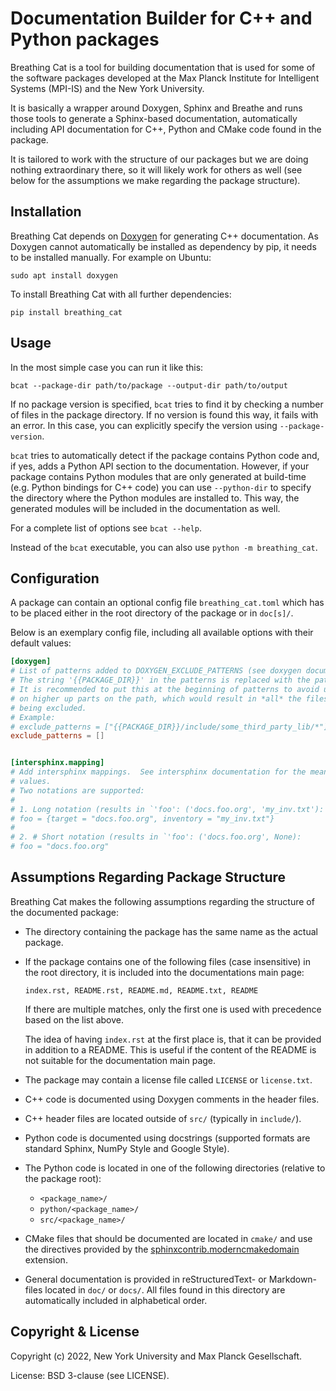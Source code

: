 Documentation Builder for C++ and Python packages
=================================================

Breathing Cat is a tool for building documentation that is used for some of the
software packages developed at the Max Planck Institute for Intelligent Systems (MPI-IS)
and the New York University.

It is basically a wrapper around Doxygen, Sphinx and Breathe and runs those tools to
generate a Sphinx-based documentation, automatically including API documentation for
C++, Python and CMake code found in the package.

It is tailored to work with the structure of our packages but we are doing nothing
extraordinary there, so it will likely work for others as well (see below for the
assumptions we make regarding the package structure).


Installation
------------

Breathing Cat depends on [Doxygen](https://doxygen.nl) for generating C++ documentation.
As Doxygen cannot automatically be installed as dependency by pip, it needs to be
installed manually.  For example on Ubuntu:
```
sudo apt install doxygen
```

To install Breathing Cat with all further dependencies:
```
pip install breathing_cat
```


Usage
-----

In the most simple case you can run it like this:

```
bcat --package-dir path/to/package --output-dir path/to/output
```

If no package version is specified, `bcat` tries to find it by checking a
number of files in the package directory.  If no version is found this way, it fails
with an error.  In this case, you can explicitly specify the version using
`--package-version`.

`bcat` tries to automatically detect if the package contains Python code and,
if yes, adds a Python API section to the documentation.  However, if your package
contains Python modules that are only generated at build-time (e.g. Python bindings for
C++ code) you can use `--python-dir` to specify the directory where the Python modules
are installed to.  This way, the generated modules will be included in the documentation
as well.

For a complete list of options see `bcat --help`.

Instead of the `bcat` executable, you can also use `python -m breathing_cat`.


Configuration
-------------

A package can contain an optional config file `breathing_cat.toml` which has to be
placed either in the root directory of the package or in `doc[s]/`.

Below is an exemplary config file, including all available options with their default
values:

```toml
[doxygen]
# List of patterns added to DOXYGEN_EXCLUDE_PATTERNS (see doxygen documentation).
# The string '{{PACKAGE_DIR}}' in the patterns is replaced with the path to the package.
# It is recommended to put this at the beginning of patterns to avoid unintended matches
# on higher up parts on the path, which would result in *all* the files of the package
# being excluded.
# Example:
# exclude_patterns = ["{{PACKAGE_DIR}}/include/some_third_party_lib/*"]
exclude_patterns = []


[intersphinx.mapping]
# Add intersphinx mappings.  See intersphinx documentation for the meaning of the
# values.
# Two notations are supported:
#
# 1. Long notation (results in `'foo': ('docs.foo.org', 'my_inv.txt'):
# foo = {target = "docs.foo.org", inventory = "my_inv.txt"}
#
# 2. # Short notation (results in `'foo': ('docs.foo.org', None):
# foo = "docs.foo.org"
```


Assumptions Regarding Package Structure
---------------------------------------

Breathing Cat makes the following assumptions regarding the structure of the documented
package:

- The directory containing the package has the same name as the actual package.
- If the package contains one of the following files (case insensitive) in the root
  directory, it is included into the documentations main page:
  ```
  index.rst, README.rst, README.md, README.txt, README
  ```
  If there are multiple matches, only the first one is used with precedence based on the
  list above.

  The idea of having `index.rst` at the first place is, that it can be provided in
  addition to a README.  This is useful if the content of the README is not suitable for
  the documentation main page.
- The package may contain a license file called `LICENSE` or `license.txt`.
- C++ code is documented using Doxygen comments in the header files.
- C++ header files are located outside of `src/` (typically in `include/`).
- Python code is documented using docstrings (supported formats are standard Sphinx,
  NumPy Style and Google Style).
- The Python code is located in one of the following directories (relative to the
  package root):

  - `<package_name>/`
  - `python/<package_name>/`
  - `src/<package_name>/`

- CMake files that should be documented are located in `cmake/` and use the directives
  provided by the
  [sphinxcontrib.moderncmakedomain](https://github.com/scikit-build/moderncmakedomain)
  extension.
- General documentation is provided in reStructuredText- or Markdown-files located in
  `doc/` or `docs/`.  All files found in this directory are automatically included in
  alphabetical order.


Copyright & License
-------------------

Copyright (c) 2022, New York University and Max Planck Gesellschaft.

License: BSD 3-clause (see LICENSE).
